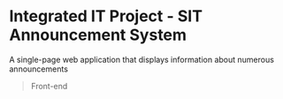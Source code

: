 # Integrated IT Project - SIT Announcement System
A single-page web application that displays information about numerous announcements
> Front-end
